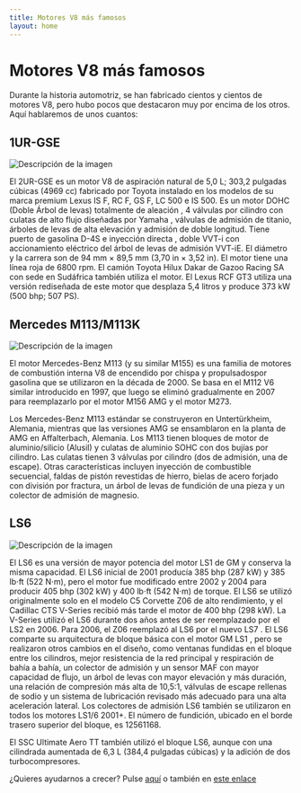 ```yaml
---
title: Motores V8 más famosos 
layout: home
---
```

# Motores V8 más famosos

Durante la historia automotriz, se han fabricado cientos y cientos de motores V8, pero hubo pocos que destacaron muy por encima de los otros. Aquí hablaremos de unos cuantos:

## 1UR-GSE

<image src="https://upload.wikimedia.org/wikipedia/commons/6/6e/Toyota_2UR-GSE_Engine.JPG" alt="Descripción de la imagen">

El 2UR-GSE es un motor V8 de aspiración natural de 5,0 L; 303,2 pulgadas cúbicas (4969 cc) fabricado por Toyota instalado en los modelos de su marca premium Lexus IS F, RC F, GS F, LC 500 e IS 500. Es un motor DOHC (Doble Árbol de levas) totalmente de aleación , 4 válvulas por cilindro con culatas de alto flujo diseñadas por Yamaha , válvulas de admisión de titanio, árboles de levas de alta elevación y admisión de doble longitud. Tiene puerto de gasolina D-4S e inyección directa , doble VVT-i con accionamiento eléctrico del árbol de levas de admisión VVT-iE. El diámetro y la carrera son de 94 mm × 89,5 mm (3,70 in × 3,52 in). El motor tiene una línea roja de 6800 rpm. El camión Toyota Hilux Dakar de Gazoo Racing SA con sede en Sudáfrica también utiliza el motor. El Lexus RCF GT3 utiliza una versión rediseñada de este motor que desplaza 5,4 litros y produce 373 kW (500 bhp; 507 PS).

## Mercedes M113/M113K

<image src="https://sportlichleicht.com/media/engines/m113/m113_01.jpg" alt="Descripción de la imagen">

El motor Mercedes-Benz M113 (y su similar M155) es una familia de motores de combustión interna V8 de encendido por chispa y propulsados ​​por gasolina que se utilizaron en la década de 2000. Se basa en el M112 V6 similar introducido en 1997, que luego se eliminó gradualmente en 2007 para reemplazarlo por el motor M156 AMG y el motor M273.

Los Mercedes-Benz M113 estándar se construyeron en Untertürkheim, Alemania, mientras que las versiones AMG se ensamblaron en la planta de AMG en Affalterbach, Alemania. Los M113 tienen bloques de motor de aluminio/silicio (Alusil) y culatas de aluminio SOHC con dos bujías por cilindro. Las culatas tienen 3 válvulas por cilindro (dos de admisión, una de escape). Otras características incluyen inyección de combustible secuencial, faldas de pistón revestidas de hierro, bielas de acero forjado con división por fractura, un árbol de levas de fundición de una pieza y un colector de admisión de magnesio.

## LS6

<image src="https://www.corvsport.com/wp-content/uploads/2020/10/Chevrolet-C5-Corvette-Z06-Engine-Bay-LS6.jpg" alt="Descripción de la imagen">

El LS6 es una versión de mayor potencia del motor LS1 de GM y conserva la misma capacidad. El LS6 inicial de 2001 producía 385 bhp (287 kW) y 385 lb⋅ft (522 N⋅m), pero el motor fue modificado entre 2002 y 2004 para producir 405 bhp (302 kW) y 400 lb⋅ft (542 N⋅m) de torque. El LS6 se utilizó originalmente solo en el modelo C5 Corvette Z06 de alto rendimiento, y el Cadillac CTS V-Series recibió más tarde el motor de 400 bhp (298 kW). La V-Series utilizó el LS6 durante dos años antes de ser reemplazado por el LS2 en 2006. Para 2006, el Z06 reemplazó al LS6 por el nuevo LS7 . El LS6 comparte su arquitectura de bloque básica con el motor GM LS1 , pero se realizaron otros cambios en el diseño, como ventanas fundidas en el bloque entre los cilindros, mejor resistencia de la red principal y respiración de bahía a bahía, un colector de admisión y un sensor MAF con mayor capacidad de flujo, un árbol de levas con mayor elevación y más duración, una relación de compresión más alta de 10,5:1, válvulas de escape rellenas de sodio y un sistema de lubricación revisado más adecuado para una alta aceleración lateral. Los colectores de admisión LS6 también se utilizaron en todos los motores LS1/6 2001+. El número de fundición, ubicado en el borde trasero superior del bloque, es 12561168.

El SSC Ultimate Aero TT también utilizó el bloque LS6, aunque con una cilindrada aumentada de 6,3 L (384,4 pulgadas cúbicas) y la adición de dos turbocompresores.

¿Quieres ayudarnos a crecer? Pulse [aquí] o también en [este enlace]

[aquí]:https://www.infojobs.net/
[este enlace]:https://www.paypal.com/paypalme/
